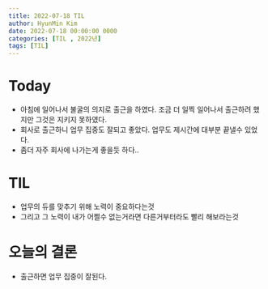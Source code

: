 ```yaml
---
title: 2022-07-18 TIL
author: HyunMin Kim
date: 2022-07-18 00:00:00 0000
categories: [TIL , 2022년]
tags: [TIL]
---
```



# Today
- 아침에 일어나서 불굴의 의지로 출근을 하였다. 조금 더 일찍 일어나서 출근하려 했지만 그것은 지키지 못하였다.
- 회사로 출근하니 업무 집중도 잘되고 좋았다. 업무도 제시간에 대부분 끝낼수 있었다.
- 좀더 자주 회사에 나가는게 좋을듯 하다..

# TIL
- 업무의 듀를 맞추기 위해 노력이 중요하다는것
- 그리고 그 노력이 내가 어쩔수 없는거라면 다른거부터라도 빨리 해보라는것

# 오늘의 결론
- 출근하면 업무 집중이 잘된다.

